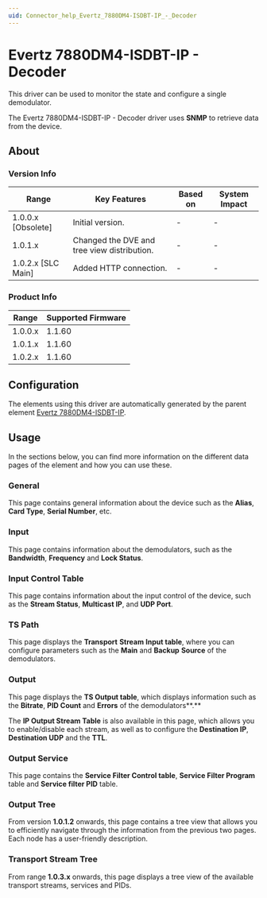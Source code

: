 ```yaml
---
uid: Connector_help_Evertz_7880DM4-ISDBT-IP_-_Decoder
---
```


# Evertz 7880DM4-ISDBT-IP - Decoder

This driver can be used to monitor the state and configure a single demodulator.

The Evertz 7880DM4-ISDBT-IP - Decoder driver uses **SNMP** to retrieve data from the device.

## About

### Version Info

| **Range**            | **Key Features**                            | **Based on** | **System Impact** |
|----------------------|---------------------------------------------|--------------|-------------------|
| 1.0.0.x \[Obsolete\] | Initial version.                            | \-           | \-                |
| 1.0.1.x              | Changed the DVE and tree view distribution. | \-           | \-                |
| 1.0.2.x \[SLC Main\] | Added HTTP connection.                      | \-           | \-                |

### Product Info

| **Range** | **Supported Firmware** |
|-----------|------------------------|
| 1.0.0.x   | 1.1.60                 |
| 1.0.1.x   | 1.1.60                 |
| 1.0.2.x   | 1.1.60                 |

## Configuration

The elements using this driver are automatically generated by the parent element [Evertz 7880DM4-ISDBT-IP](xref:Connector_help_Evertz_7880DM4-ISDBT-IP).

## Usage

In the sections below, you can find more information on the different data pages of the element and how you can use these.

### General

This page contains general information about the device such as the **Alias**, **Card Type**, **Serial Number**, etc.

### Input

This page contains information about the demodulators, such as the **Bandwidth**, **Frequency** and **Lock Status**.

### Input Control Table

This page contains information about the input control of the device, such as the **Stream Status**, **Multicast IP**, and **UDP Port**.

### TS Path

This page displays the **Transport** **Stream** **Input table**, where you can configure parameters such as the **Main** and **Backup** **Source** of the demodulators.

### Output

This page displays the **TS Output table**, which displays information such as the **Bitrate**, **PID Count** and **Errors** of the demodulators**.**

The **IP Output Stream Table** is also available in this page, which allows you to enable/disable each stream, as well as to configure the **Destination IP**, **Destination UDP** and the **TTL**.

### Output Service

This page contains the **Service Filter Control table**, **Service Filter Program** table and **Service filter PID** table.

### Output Tree

From version **1.0.1.2** onwards, this page contains a tree view that allows you to efficiently navigate through the information from the previous two pages. Each node has a user-friendly description.

### Transport Stream Tree

From range **1.0.3.x** onwards, this page displays a tree view of the available transport streams, services and PIDs.
